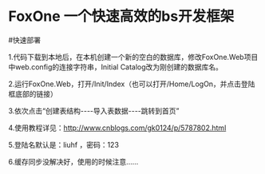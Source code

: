﻿# FoxOne 一个快速高效的bs开发框架

#快速部署

1.代码下载到本地后，在本机创建一个新的空白的数据库，修改FoxOne.Web项目中web.config的连接字符串，Initial Catalog改为刚创建的数据库名。

2.运行FoxOne.Web，打开/Init/Index（也可以打开/Home/LogOn，并点击登陆框底部的链接）

3.依次点击“创建表结构----导入表数据----跳转到首页”

4.使用教程详见：http://www.cnblogs.com/gk0124/p/5787802.html

5.登陆名默认是：liuhf ，密码：123

6.缓存同步没解决好，使用的时候注意……

